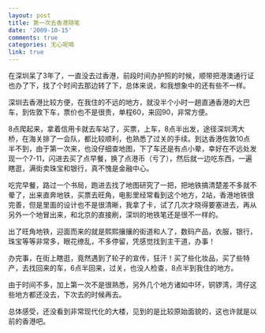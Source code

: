 ```yaml
---
layout: post
title: 第一次去香港随笔
date: '2009-10-15'
comments: true
categories: 无心呢喃
link: true
---
```

在深圳呆了3年了，一直没去过香港，前段时间办护照的时候，顺带把港澳通行证也办了下，找了个时间去那边转了下，总体来说，和我想象中的还有些不一样。

深圳去香港比较方便，在我住的不远的地方，就没半个小时一趟直通香港的大巴车，到佐敦下车，票价也不是很贵，单程60，来回90，非常方便。

8点爬起来，拿着信用卡就去车站了，买票，上车，8点半出发，途径深圳湾大桥，在海关排了一会队，都比较顺利，也熟悉了过关的手续。到达香港佐敦10点半不到，由于第一次来，也没仔细查地图，下了车还是有点小晕，幸好在不远处发现一个7-11，闪进去买了点早餐，换了点港币（亏了），然后就一边吃东西，一遍瞎逛，满街卖珠宝和银行，真不愧是金融中心。

吃完早餐，路过一个书局，跑进去找了地图研究了一把，把地铁搞清楚差不多就不晕了，出来直奔地铁，买票去旺角，电影里经常看到这个地方，2站，香港地铁很完善，但是里面的设计也不是很清晰，我拿了卡，试了几次才晓得要塞进去，再从另外一个地冒出来，和北京的直接刷，深圳的地铁笔还是很不一样的。

出了旺角地铁，迎面而来的就是熙熙攘攘的街道和人了，数码产品，衣服，银行，珠宝等等非常多，眼花缭乱，不多停留，凭感觉找到主干道，办事！

办完事，在街上瞎逛，竟然遇到了轮子的宣传，狂汗！买了些化妆品，买了些特产，去找回来的车，6点半回来，过关，也没人检查，8点半到我住的地方。

由于时间不多，加上第一次不是很熟悉，另外几个地方诸如中环，铜锣湾，湾仔这些地方都还没去，下次去的时候再去。

总体感受，还没看到非常现代化的大楼，见到的是比较原始面貌的，这也许就是以前的香港吧。
